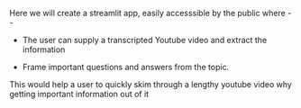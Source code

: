 Here we will create a streamlit app, easily accesssible by the public where --

* The user can supply a transcripted Youtube video and extract the information

* Frame important questions and answers from the topic.

This would help a user to quickly skim through a lengthy youtube video why getting important information out of it